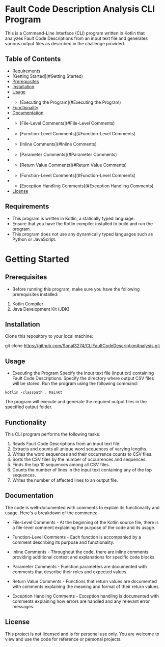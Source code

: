# Fault Code Description Analysis CLI Program

This is a Command-Line Interface (CLI) program written in Kotlin that analyzes Fault 
Code Descriptions from an input text file and generates various output files as 
described in the challenge provided.

## Table of Contents
- [Requirements](#Requirements)
- [Getting Started](#Getting Started)
- [Prerequisites](#Prerequisites)
- [Installation](#Installation)
- [Usage](#Usage)
- - [Executing the Program](#Executing the Program)
- [Functionality](#Functionality)
- [Documentation](#Documentation)
- - [File-Level Comments](#File-Level Comments)
- - [Function-Level Comments](#Function-Level Comments)
- - [Inline Comments](#Inline Comments)
- - [Parameter Comments](#Parameter Comments)
- - [Return Value Comments](#Return Value Comments)
- - [Function-Level Comments](#Function-Level Comments)
- - [Exception Handling Comments](#Exception Handling Comments)
- [License](#License)


## Requirements

- This program is written in Kotlin, a statically typed language.
- Ensure that you have the Kotlin compiler installed to build and run the program.
- This program does not use any dynamically typed languages such as Python or JavaScript.

# Getting Started

## Prerequisites

- Before running this program, make sure you have the following prerequisites installed:

1. Kotlin Compiler
2. Java Development Kit (JDK)

## Installation

Clone this repository to your local machine:

git clone https://github.com/Sonal3274/CLIFaultCodeDescriptionAnalysis.git

## Usage
- Executing the Program
Specify the input text file (input.txt) containing Fault Code Descriptions.
Specify the directory where output CSV files will be stored.
Run the program using the following command:

`kotlin -classpath . MainKt`


The program will execute and generate the required output files in the specified output folder.

## Functionality
This CLI program performs the following tasks:

1. Reads Fault Code Descriptions from an input text file.
2. Extracts and counts all unique word sequences of varying lengths.
3. Writes the word sequences and their occurrence counts to CSV files.
4. Sorts the CSV files by the number of occurrences and sequences.
5. Finds the top 10 sequences among all CSV files.
6. Counts the number of lines in the input text containing any of the top sequences.
7. Writes the number of affected lines to an output file.

## Documentation

The code is well-documented with comments to explain its functionality and usage. 
Here's a breakdown of the comments:

- File-Level Comments - 
At the beginning of the Kotlin source file, there is a file-level comment explaining 
the purpose of the code and its usage.

- Function-Level Comments -
Each function is accompanied by a comment describing its purpose and functionality.

- Inline Comments -
Throughout the code, there are inline comments providing additional context and 
explanations for specific code blocks.

- Parameter Comments -
Function parameters are documented with comments that describe their roles and 
expected values.

- Return Value Comments -
Functions that return values are documented with comments explaining the meaning and 
format of their return values.

- Exception Handling Comments -
Exception handling is documented with comments explaining how errors are handled and 
any relevant error messages.

## License
This project is not licensed and is for personal use only. 
You are welcome to view and use the code for reference or personal projects.